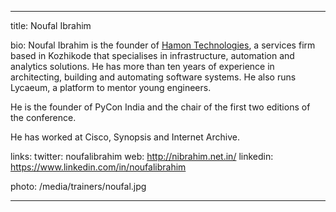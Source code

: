 ---

title:
  Noufal Ibrahim

bio:
   Noufal Ibrahim is the founder of [Hamon Technologies](http://hamon.in/), a services firm based in Kozhikode that specialises in infrastructure, automation and analytics solutions. He has more than ten years of experience in architecting, building and automating software systems. He also runs Lycaeum, a platform to mentor young engineers.

   He is the founder of PyCon India and the chair of the first two editions of the conference.

   He has worked at Cisco, Synopsis and Internet Archive.

links:
  twitter: noufalibrahim
  web: http://nibrahim.net.in/
  linkedin: https://www.linkedin.com/in/noufalibrahim

photo:
  /media/trainers/noufal.jpg

---